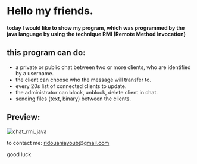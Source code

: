 # Hello my friends.


#### today I would like to show my program, which was programmed by the java language by using the technique RMI (Remote Method Invocation)

## this program can do:
- a private or public chat between two or more clients, who are identified by a username.
- the client can choose who the message will transfer to.
- every 20s list of connected clients to update.
- the administrator can block, unblock, delete client in chat.
- sending files (text, binary) between the clients.

## Preview:
![chat_rmi_java](https://raw.githubusercontent.com/ayoubridouani/chat_rmi_java/master/chat%20rmi.png "chat_rmi_java")



to contact me: ridouaniayoub@gmail.com

good luck
